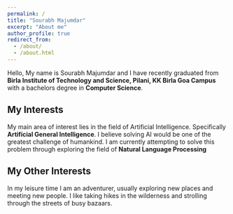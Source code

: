 ```yaml
---
permalink: /
title: "Sourabh Majumdar"
excerpt: "About me"
author_profile: true
redirect_from: 
  - /about/
  - /about.html
---
```


Hello, My name is Sourabh Majumdar and I have recently graduated from **Birla Institute of Technology and Science, Pilani, KK Birla Goa Campus** with a bachelors degree in **Computer Science**.

## My Interests

My main area of interest lies in the field of Artificial Intelligence. Specifically **Artificial General Intelligence**. I believe solving AI would be one of the greatest challenge of humankind. I am currently attempting to solve this problem through exploring the field of **Natural Language Processing**

## My Other Interests

In my leisure time I am an adventurer, usually exploring new places and meeting new people. I like taking hikes in the wilderness and strolling through the streets of busy bazaars.
